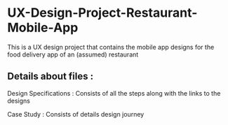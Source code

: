 # UX-Design-Project-Restaurant-Mobile-App
This is a UX design project that contains the mobile app designs for the food delivery app of an (assumed) restaurant

## Details about files :
Design Specifications : Consists of all the steps along with the links to the designs 

Case Study : Consists of details design journey